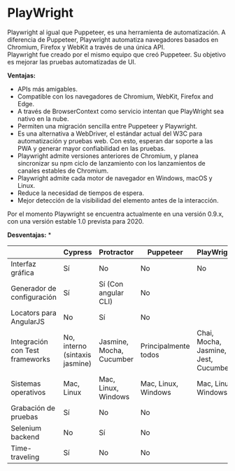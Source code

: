 # PlayWright

Playwright al igual que Puppeteer, es una herramienta de automatización. A diferencia de Puppeteer, Playwright automatiza navegadores basados en Chromium, Firefox y WebKit a través de una única API.  
Playwright fue creado por el mismo equipo que creó Puppeteer. Su objetivo es mejorar las pruebas automatizadas de UI.

**Ventajas:**
* APIs más amigables. 
* Compatible con los navegadores de Chromium, WebKit, Firefox and Edge.
* A través de BrowserContext como servicio intentan que PlayWright sea nativo en la nube. 
* Permiten una migración sencilla entre Puppeteer y Playwright. 
* Es una alternativa a WebDriver, el estándar actual del W3C para automatización y pruebas web. Con esto, esperan dar soporte a las PWA y generar mayor confiabilidad en las pruebas. 
* Playwright admite versiones anteriores de Chromium, y planea sincronizar su npm ciclo de lanzamiento con los lanzamientos de canales estables de Chromium. 
* Playwright admite cada motor de navegador en Windows, macOS y Linux.  
* Reduce la necesidad de tiempos de espera.
* Mejor detección de la visibilidad del elemento antes de la interacción.

Por el momento Playwright se encuentra actualmente en una versión 0.9.x, con una versión estable 1.0 prevista para 2020.

**Desventajas:**
* 


| | Cypress | Protractor | Puppeteer | PlayWright |
|--|--|----|-----|----|
|Interfaz gráfica | Sí | No | No | No |
| Generador de configuración | Sí  | Sí (Con angular CLI)  | No |
|Locators para AngularJS | No  | Sí  | No  |  |
|Integración con Test frameworks |No, interno (sintaxis jasmine) |Jasmine, Mocha, Cucumber |Principalmente todos |Chai, Mocha, Jasmine, Jest, Cucumber |
|Sistemas operativos | Mac, Linux  | Mac, Linux, Windows  | Mac, Linux, Windows  | Mac, Linux, Windows |
|Grabación de pruebas| Sí  | No  | No  |   |
|Selenium backend | No  | Sí  | No  |   |
|Time-traveling | Sí  | No  | No  | 

